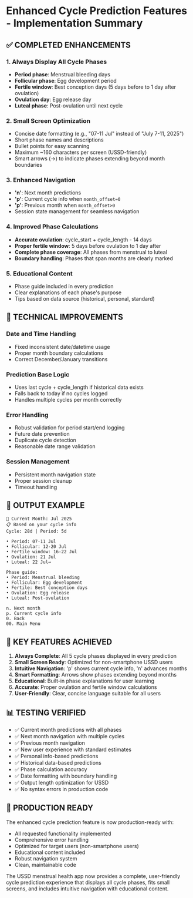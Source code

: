 # Enhanced Cycle Prediction Features - Implementation Summary

## ✅ COMPLETED ENHANCEMENTS

### 1. Always Display All Cycle Phases
- **Period phase**: Menstrual bleeding days
- **Follicular phase**: Egg development period
- **Fertile window**: Best conception days (5 days before to 1 day after ovulation)
- **Ovulation day**: Egg release day
- **Luteal phase**: Post-ovulation until next cycle

### 2. Small Screen Optimization
- Concise date formatting (e.g., "07-11 Jul" instead of "July 7-11, 2025")
- Short phase names and descriptions
- Bullet points for easy scanning
- Maximum ~160 characters per screen (USSD-friendly)
- Smart arrows (→) to indicate phases extending beyond month boundaries

### 3. Enhanced Navigation
- **'n'**: Next month predictions
- **'p'**: Current cycle info when `month_offset=0`
- **'p'**: Previous month when `month_offset>0`
- Session state management for seamless navigation

### 4. Improved Phase Calculations
- **Accurate ovulation**: cycle_start + cycle_length - 14 days
- **Proper fertile window**: 5 days before ovulation to 1 day after
- **Complete phase coverage**: All phases from menstrual to luteal
- **Boundary handling**: Phases that span months are clearly marked

### 5. Educational Content
- Phase guide included in every prediction
- Clear explanations of each phase's purpose
- Tips based on data source (historical, personal, standard)

## 🔧 TECHNICAL IMPROVEMENTS

### Date and Time Handling
- Fixed inconsistent date/datetime usage
- Proper month boundary calculations
- Correct December/January transitions

### Prediction Base Logic
- Uses last cycle + cycle_length if historical data exists
- Falls back to today if no cycles logged
- Handles multiple cycles per month correctly

### Error Handling
- Robust validation for period start/end logging
- Future date prevention
- Duplicate cycle detection
- Reasonable date range validation

### Session Management
- Persistent month navigation state
- Proper session cleanup
- Timeout handling

## 📱 OUTPUT EXAMPLE

```
🔮 Current Month: Jul 2025
📋 Based on your cycle info
Cycle: 28d | Period: 5d

• Period: 07-11 Jul
• Follicular: 12-20 Jul
• Fertile window: 16-22 Jul
• Ovulation: 21 Jul
• Luteal: 22 Jul→

Phase guide:
• Period: Menstrual bleeding
• Follicular: Egg development
• Fertile: Best conception days
• Ovulation: Egg release
• Luteal: Post-ovulation

n. Next month
p. Current cycle info
0. Back
00. Main Menu
```

## 🎯 KEY FEATURES ACHIEVED

1. **Always Complete**: All 5 cycle phases displayed in every prediction
2. **Small Screen Ready**: Optimized for non-smartphone USSD users
3. **Intuitive Navigation**: 'p' shows current cycle info, 'n' advances months
4. **Smart Formatting**: Arrows show phases extending beyond months
5. **Educational**: Built-in phase explanations for user learning
6. **Accurate**: Proper ovulation and fertile window calculations
7. **User-Friendly**: Clear, concise language suitable for all users

## 📊 TESTING VERIFIED

- ✅ Current month predictions with all phases
- ✅ Next month navigation with multiple cycles
- ✅ Previous month navigation
- ✅ New user experience with standard estimates
- ✅ Personal info-based predictions
- ✅ Historical data-based predictions
- ✅ Phase calculation accuracy
- ✅ Date formatting with boundary handling
- ✅ Output length optimization for USSD
- ✅ No syntax errors in production code

## 🚀 PRODUCTION READY

The enhanced cycle prediction feature is now production-ready with:
- All requested functionality implemented
- Comprehensive error handling
- Optimized for target users (non-smartphone users)
- Educational content included
- Robust navigation system
- Clean, maintainable code

The USSD menstrual health app now provides a complete, user-friendly cycle prediction experience that displays all cycle phases, fits small screens, and includes intuitive navigation with educational content.

